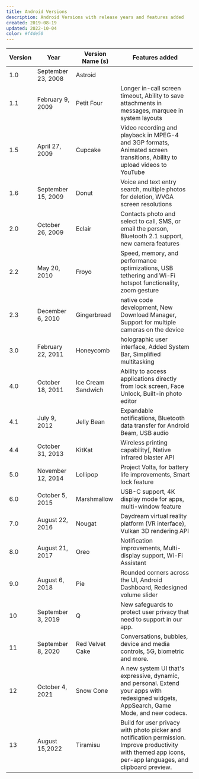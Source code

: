 ```yaml
---
title: Android Versions
description: Android Versions with release years and features added
created: 2019-08-19
updated: 2022-10-04
color: #f4de50
---
```


| Version | Year | Version Name (s) | Features added |
|--------|--------|--------|--------|
|1.0|September 23, 2008|Astroid||
|1.1|February 9, 2009|Petit Four|Longer in-call screen timeout, Ability to save attachments in messages, marquee in system layouts|
|1.5|April 27, 2009	|Cupcake|Video recording and playback in MPEG-4 and 3GP formats, Animated screen transitions, Ability to upload videos to YouTube|
|1.6|September 15, 2009|Donut|Voice and text entry search, multiple photos for deletion, WVGA screen resolutions|
|2.0|October 26, 2009|Eclair|Contacts photo and select to call, SMS, or email the person, Bluetooth 2.1 support, new camera features|
|2.2|May 20, 2010|Froyo|Speed, memory, and performance optimizations, USB tethering and Wi-Fi hotspot functionality,  zoom gesture|
|2.3|December 6, 2010|Gingerbread|native code development, New Download Manager, Support for multiple cameras on the device|
|3.0|February 22, 2011|Honeycomb|holographic user interface, Added System Bar, Simplified multitasking|
|4.0|October 18, 2011|Ice Cream Sandwich|Ability to access applications directly from lock screen, Face Unlock, Built-in photo editor|
|4.1|July 9, 2012|Jelly Bean|Expandable notifications, Bluetooth data transfer for Android Beam, USB audio|
|4.4|October 31, 2013|KitKat|Wireless printing capability[, Native infrared blaster API |
|5.0|November 12, 2014|Lollipop|Project Volta, for battery life improvements, Smart lock feature |
|6.0|October 5, 2015|Marshmallow|USB-C support, 4K display mode for apps, multi-window feature |
|7.0|August 22, 2016|Nougat|Daydream virtual reality platform (VR interface), Vulkan 3D rendering API |
|8.0|August 21, 2017|Oreo|Notification improvements, Multi-display support, Wi-Fi Assistant |
|9.0|August 6, 2018|Pie|Rounded corners across the UI, Android Dashboard, Redesigned volume slider |
|10|September 3, 2019|Q|New safeguards to protect user privacy that need to support in our app. |
|11|September 8, 2020|Red Velvet Cake|Conversations, bubbles, device and media controls, 5G, biometric and more.|
|12|October 4, 2021|Snow Cone|A new system UI that's expressive, dynamic, and personal. Extend your apps with redesigned widgets, AppSearch, Game Mode, and new codecs. |
|13|August 15,2022|Tiramisu|Build for user privacy with photo picker and notification permission. Improve productivity with themed app icons, per-app languages, and clipboard preview. |
